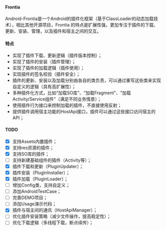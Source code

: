 #### Frontia
Android-Frontia是一个Android的插件化框架（基于ClassLoader的动态加载技术），相比其他开源项目，Frontia 的特点是扩展性强，更加专注于插件的下载、更新、安装、管理，以及插件和宿主之间的交互。

#### 特点
- 实现了插件下载、更新逻辑（插件版本控制）；
- 实现了插件的安装（插件管理）；
- 实现了插件的加载逻辑（插件使用）；
- 实现插件的签名校验（插件安全）；
- 插件的更新、安装以及加载分别由各自的类负责，可以通过重写这些类来实现自定义的逻辑（具有高扩展性）；
- 多种插件化方式，比如“加载SO库”、“加载Fragment”、“加载Activity/Service组件”（满足不同业务情景）；
- 使用插件行为接口来控制加载的插件，不直接使用反射；
- 提供插件调用宿主功能的HostApi接口，插件可以通过这些接口访问宿主的API；

#### TODO
- [x] 支持Assets内置插件；
- [x] 支持res资源的插件；
- [x] 支持SO库的插件；
- [ ] 支持新建基础组件的插件（Activity等）；
- [x] 插件下载和更新（PluginUpdater）；
- [x] 插件安装（PluginInstaller）；
- [x] 插件加载（PluginLoader）；
- [ ] 增加Config类，支持自定义；
- [ ] 添加AndroidTestCase；
- [ ] 完善DEMO项目；
- [ ] 添加Usage演示代码；
- [x] 插件与宿主间的通讯（HostApiManager）；
- [ ] 优化插件安装策略（减少文件操作，提高稳定性）；
- [ ] 优化下载逻辑（多线程下载，断点续传）；
